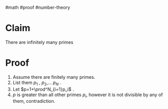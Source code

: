 #math #proof #number-theory
# Claim
There are infinitely many primes

# Proof
1. Assume there are finitely many primes.
2. List them $p_1$ , $p_2$,... $p_N$ .
3. Let $p=1+\prod^N_{i=1}p_i$ .
4. $p$ is greater than all other primes $p_i$, however it is not divisible by any of them, contradiction.